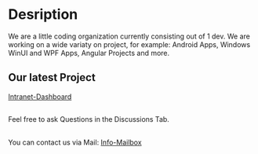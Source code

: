 # Desription
We are a little coding organization currently consisting out of 1 dev. We are working on a wide variaty on project, for example: Android Apps, Windows WinUI and WPF Apps, Angular Projects and more.
## Our latest Project
[Intranet-Dashboard](https://github.com/CodeSpire-Solutions/Intranet-Dashboard)
##
Feel free to ask Questions in the Discussions Tab.
##
You can contact us via Mail: [Info-Mailbox](mailto:mail@kusa-app.rf.gd?subject=[GitHub])
